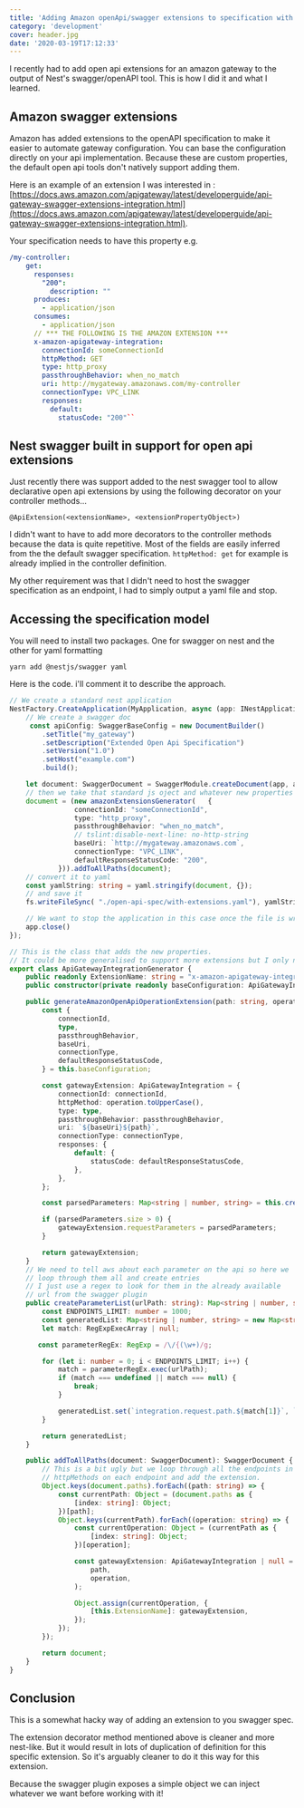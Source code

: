 ```yaml
---
title: 'Adding Amazon openApi/swagger extensions to specification with nest js'
category: 'development'
cover: header.jpg
date: '2020-03-19T17:12:33'
---
```


I recently had to add open api extensions for an amazon gateway to the output of Nest's swagger/openAPI tool. This is how I did it and what I learned.

<!-- end excerpt -->

## Amazon swagger extensions

Amazon has added extensions to the openAPI specification to make it easier to automate gateway configuration. You can base the configuration directly on your api implementation. Because these are custom properties, the default open api tools don't natively support adding them.

Here is an example of an extension I was interested in : [https://docs.aws.amazon.com/apigateway/latest/developerguide/api-gateway-swagger-extensions-integration.html](https://docs.aws.amazon.com/apigateway/latest/developerguide/api-gateway-swagger-extensions-integration.html).

Your specification needs to have this property e.g.

```yaml
/my-controller:
    get:
      responses:
        "200":
          description: ""
      produces:
        - application/json
      consumes:
        - application/json
      // *** THE FOLLOWING IS THE AMAZON EXTENSION ***
      x-amazon-apigateway-integration:
        connectionId: someConnectionId
        httpMethod: GET
        type: http_proxy
        passthroughBehavior: when_no_match
        uri: http://mygateway.amazonaws.com/my-controller
        connectionType: VPC_LINK
        responses:
          default:
            statusCode: "200"``
```

## Nest swagger built in support for open api extensions

Just recently there was support added to the nest swagger tool to allow declarative open api extensions by using the following decorator on your controller methods...

```
@ApiExtension(<extensionName>, <extensionPropertyObject>)
```

I didn't want to have to add more decorators to the controller methods because the data is quite repetitive. Most of the fields are easily inferred from the the default swagger specification. `httpMethod: get` for example is already implied in the controller definition.

My other requirement was that I didn't need to host the swagger specification as an endpoint, I had to simply output a yaml file and stop.

## Accessing the specification model

You will need to install two packages. One for swagger on nest and the other for yaml formatting

```
yarn add @nestjs/swagger yaml
```

Here is the code. i'll comment it to describe the approach.

```typescript
// We create a standard nest application
NestFactory.CreateApplication(MyApplication, async (app: INestApplication): Promise<void> => {
	// We create a swagger doc
     const apiConfig: SwaggerBaseConfig = new DocumentBuilder()
        .setTitle("my_gateway")
        .setDescription("Extended Open Api Specification")
        .setVersion("1.0")
        .setHost("example.com")
        .build();

    let document: SwaggerDocument = SwaggerModule.createDocument(app, apiConfig);
	// then we take that standard js oject and whatever new properties we need
    document = (new amazonExtensionsGenerator(   {
                connectionId: "someConnectionId",
                type: "http_proxy",
                passthroughBehavior: "when_no_match",
                // tslint:disable-next-line: no-http-string
                baseUri: `http://mygateway.amazonaws.com`,
                connectionType: "VPC_LINK",
                defaultResponseStatusCode: "200",
            })).addToAllPaths(document);
	// convert it to yaml
    const yamlString: string = yaml.stringify(document, {});
	// and save it
    fs.writeFileSync( "./open-api-spec/with-extensions.yaml"), yamlString);

    // We want to stop the application in this case once the file is written
    app.close()
});

// This is the class that adds the new properties.
// It could be more generalised to support more extensions but I only needed one so kinda hacked it directly in here.
export class ApiGatewayIntegrationGenerator {
    public readonly ExtensionName: string = "x-amazon-apigateway-integration";
    public constructor(private readonly baseConfiguration: ApiGatewayIntegrationBaseConfiguration) {}

    public generateAmazonOpenApiOperationExtension(path: string, operation: string): ApiGatewayIntegration | null {
        const {
            connectionId,
            type,
            passthroughBehavior,
            baseUri,
            connectionType,
            defaultResponseStatusCode,
        } = this.baseConfiguration;

        const gatewayExtension: ApiGatewayIntegration = {
            connectionId: connectionId,
            httpMethod: operation.toUpperCase(),
            type: type,
            passthroughBehavior: passthroughBehavior,
            uri: `${baseUri}${path}`,
            connectionType: connectionType,
            responses: {
                default: {
                    statusCode: defaultResponseStatusCode,
                },
            },
        };

        const parsedParameters: Map<string | number, string> = this.createParameterList(path);

        if (parsedParameters.size > 0) {
            gatewayExtension.requestParameters = parsedParameters;
        }

        return gatewayExtension;
    }
	// We need to tell aws about each parameter on the api so here we
	// loop through them all and create entries
	// I just use a regex to look for them in the already available
	// url from the swagger plugin
    public createParameterList(urlPath: string): Map<string | number, string> {
        const ENDPOINTS_LIMIT: number = 1000;
        const generatedList: Map<string | number, string> = new Map<string | number, string>();
        let match: RegExpExecArray | null;

       const parameterRegEx: RegExp = /\/{(\w+)/g;

        for (let i: number = 0; i < ENDPOINTS_LIMIT; i++) {
            match = parameterRegEx.exec(urlPath);
            if (match === undefined || match === null) {
                break;
            }

            generatedList.set(`integration.request.path.${match[1]}`, `method.request.path.${match[1]}`);
        }

        return generatedList;
    }

    public addToAllPaths(document: SwaggerDocument): SwaggerDocument {
        // This is a bit ugly but we loop through all the endpoints in the swagger doc and then all the
        // httpMethods on each endpoint and add the extension.
        Object.keys(document.paths).forEach((path: string) => {
            const currentPath: Object = (document.paths as {
                [index: string]: Object;
            })[path];
            Object.keys(currentPath).forEach((operation: string) => {
                const currentOperation: Object = (currentPath as {
                    [index: string]: Object;
                })[operation];

                const gatewayExtension: ApiGatewayIntegration | null = this.generateAmazonOpenApiOperationExtension(
                    path,
                    operation,
                );

                Object.assign(currentOperation, {
                    [this.ExtensionName]: gatewayExtension,
                });
            });
        });

        return document;
    }
}
```

## Conclusion

This is a somewhat hacky way of adding an extension to you swagger spec.

The extension decorator method mentioned above is cleaner and more nest-like. But it would result in lots of duplication of definition for this specific extension. So it's arguably cleaner to do it this way for this extension.

Because the swagger plugin exposes a simple object we can inject whatever we want before working with it!

```

```
